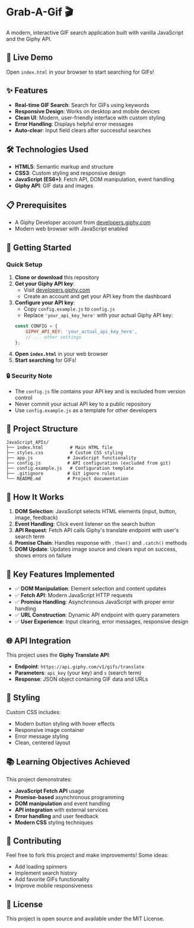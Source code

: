 # Grab-A-Gif 🎬

A modern, interactive GIF search application built with vanilla JavaScript and the Giphy API.

## 🚀 Live Demo

Open `index.html` in your browser to start searching for GIFs!

## ✨ Features

- **Real-time GIF Search**: Search for GIFs using keywords
- **Responsive Design**: Works on desktop and mobile devices
- **Clean UI**: Modern, user-friendly interface with custom styling
- **Error Handling**: Displays helpful error messages
- **Auto-clear**: Input field clears after successful searches

## 🛠️ Technologies Used

- **HTML5**: Semantic markup and structure
- **CSS3**: Custom styling and responsive design
- **JavaScript (ES6+)**: Fetch API, DOM manipulation, event handling
- **Giphy API**: GIF data and images

## 📋 Prerequisites

- A Giphy Developer account from [developers.giphy.com](https://developers.giphy.com/)
- Modern web browser with JavaScript enabled

## 🚦 Getting Started

### Quick Setup

1. **Clone or download** this repository
2. **Get your Giphy API key**:
   - Visit [developers.giphy.com](https://developers.giphy.com/)
   - Create an account and get your API key from the dashboard
3. **Configure your API key**:
   - Copy `config.example.js` to `config.js`
   - Replace `'your_api_key_here'` with your actual Giphy API key:
   ```javascript
   const CONFIG = {
       GIPHY_API_KEY: 'your_actual_api_key_here',
       // ... other settings
   };
   ```
4. **Open `index.html`** in your web browser
5. **Start searching** for GIFs!

### 🔒 Security Note

- The `config.js` file contains your API key and is excluded from version control
- Never commit your actual API key to a public repository
- Use `config.example.js` as a template for other developers

## 📁 Project Structure

```
JavaScript_APIs/
├── index.html          # Main HTML file
├── styles.css          # Custom CSS styling
├── app.js             # JavaScript functionality
├── config.js          # API configuration (excluded from git)
├── config.example.js   # Configuration template
├── .gitignore         # Git ignore rules
└── README.md          # Project documentation
```

## 🔧 How It Works

1. **DOM Selection**: JavaScript selects HTML elements (input, button, image, feedback)
2. **Event Handling**: Click event listener on the search button
3. **API Request**: Fetch API calls Giphy's translate endpoint with user's search term
4. **Promise Chain**: Handles response with `.then()` and `.catch()` methods
5. **DOM Update**: Updates image source and clears input on success, shows errors on failure

## 🎯 Key Features Implemented

- ✅ **DOM Manipulation**: Element selection and content updates
- ✅ **Fetch API**: Modern JavaScript HTTP requests
- ✅ **Promise Handling**: Asynchronous JavaScript with proper error handling
- ✅ **URL Construction**: Dynamic API endpoint with query parameters
- ✅ **User Experience**: Input clearing, error messages, responsive design

## 🌐 API Integration

This project uses the **Giphy Translate API**:
- **Endpoint**: `https://api.giphy.com/v1/gifs/translate`
- **Parameters**: `api_key` (your key) and `s` (search term)
- **Response**: JSON object containing GIF data and URLs

## 🎨 Styling

Custom CSS includes:
- Modern button styling with hover effects
- Responsive image container
- Error message styling
- Clean, centered layout

## 📚 Learning Objectives Achieved

This project demonstrates:
- **JavaScript Fetch API** usage
- **Promise-based** asynchronous programming
- **DOM manipulation** and event handling
- **API integration** with external services
- **Error handling** and user feedback
- **Modern CSS** styling techniques

## 🤝 Contributing

Feel free to fork this project and make improvements! Some ideas:
- Add loading spinners
- Implement search history
- Add favorite GIFs functionality
- Improve mobile responsiveness

## 📄 License

This project is open source and available under the MIT License.
